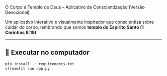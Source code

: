 O Corpo é Templo de Deus – Aplicativo de Conscientização (Versão Devocional)

Um aplicativo interativo e visualmente inspirador que conscientiza sobre cuidar do corpo, lembrando que somos **templo do Espírito Santo (1 Coríntios 6:19)**.

---

## 🚀 Executar no computador

```bash
pip install -r requirements.txt
streamlit run app.py

